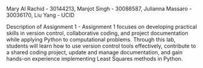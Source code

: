 Mary Al Rachid - 30144213, Manjot Singh - 30086587, Julianna Massaro - 30036170, Liu Yang - UCID

Description of Assignment 1 - Assignment 1 focuses on developing practical skills in version control, collaborative coding, and project documentation while applying Python to computational problems. Through this lab, students will learn how to use version control tools effectively, contribute to a shared coding project, update and manage documentation, and gain hands-on experience implementing Least Squares methods in Python.

